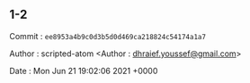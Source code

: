 ## 1-2 

 Commit : `ee8953a4b9c0d3b5d0d469ca218824c54174a1a7`

 Author : scripted-atom <Author : dhraief.youssef@gmail.com> 

 Date 	: Mon Jun 21 19:02:06 2021 +0000 

